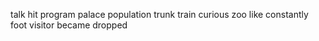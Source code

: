 talk hit program palace population trunk train curious zoo like constantly foot visitor became dropped
